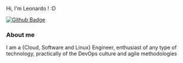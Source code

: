 Hi, I'm Leonardo ! :D

[![Github Badge](https://img.shields.io/badge/-Github-000?style=flat-square&logo=Github&logoColor=white&link=https://github.com/fagnerpsantos)](https://github.com/mynameisleonardo)

### About me
I am a {Cloud, Software and Linux} Engineer, enthusiast of any type of technology, practically of the DevOps culture and agile methodologies
